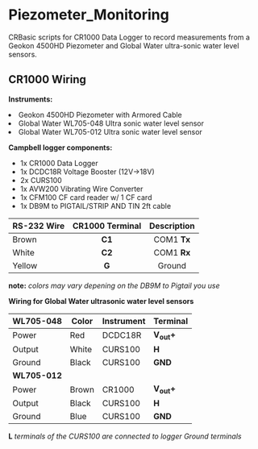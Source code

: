 Piezometer_Monitoring
=====================
CRBasic scripts for CR1000 Data Logger to record measurements from a<br>
Geokon 4500HD Piezometer and Global Water ultra-sonic water level sensors.

CR1000 Wiring
-------------
**Instruments:**
  <li>Geokon 4500HD Piezometer with Armored Cable</li>
  <li>Global Water WL705-048 Ultra sonic water level sensor</li>
  <li>Global Water WL705-012 Ultra sonic water level sensor</li>
  
**Campbell logger components:**
-  1x CR1000 Data Logger
-  1x DCDC18R Voltage Booster (12V->18V)
-  2x CURS100
-  1x AVW200 Vibrating Wire Converter
-  1x CFM100 CF card reader w/ 1 CF card
-  1x DB9M to PIGTAIL/STRIP AND TIN 2ft cable


| RS-232 Wire | CR1000 Terminal | Description |
|-------------| :------------:  | :---------: |
| Brown | **C1** | COM1 **Tx** |
| White | **C2** | COM1 **Rx** |
| Yellow | **G** | Ground |

**note:** *colors may vary depening on  the DB9M to Pigtail you use*


**Wiring for Global Water ultrasonic water level sensors**


| **WL705-048** | Color | Instrument | Terminal |
| ----- | ----- | ---------- | -------- |
| Power | Red   | DCDC18R | **V<sub>out</sub>+** |
| Output | White | CURS100 | **H** |
| Ground | Black | CURS100 | **GND** |
| **WL705-012** |  | | |
| Power | Brown | CR1000 | **V<sub>out</sub>+** | 
| Output | Black | CURS100 | **H** |
| Ground | Blue | CURS100 | **GND** |

**L** *terminals of the CURS100 are connected to logger Ground terminals*

